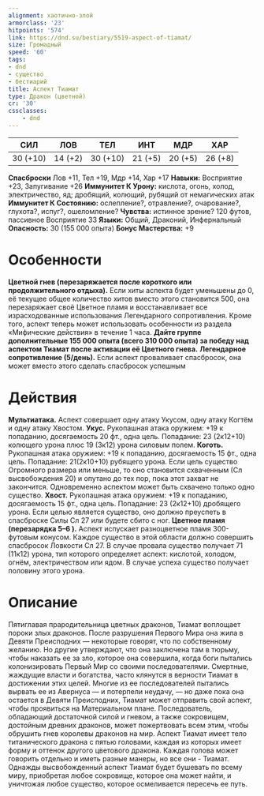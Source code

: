 ```yaml
---
alignment: хаотично-злой
armorclass: '23'
hitpoints: '574'
link: https://dnd.su/bestiary/5519-aspect-of-tiamat/
size: Громадный
speed: '60'
tags:
- dnd
- существо
- бестиарий
title: Аспект Тиамат
type: Дракон (цветной)
cr: '30'
cssclasses:
    - dnd
---
```



| СИЛ | ЛОВ | ТЕЛ | ИНТ | МДР | ХАР |
|---|---|---|---|---|---|
| 30 (+10) | 14 (+2) | 30 (+10) | 21 (+5) | 20 (+5) | 26 (+8) |
**Спасброски** Лов +11, Тел +19, Мдр +14, Хар +17
**Навыки:** Восприятие +23, Запугивание +26
**Иммунитет К Урону:** кислота, огонь, холод, электричество, яд; дробящий, колющий, рубящий от немагических атак
**Иммунитет К Состоянию:** ослепление?, отравление?, очарование?, глухота?, испуг?, ошеломление?
**Чувства:** истинное зрение? 120 футов, пассивное Восприятие 33
**Языки:** Общий, Драконий, Инфернальный
**Опасность:** 30 (155 000 опыта)
**Бонус Мастерства:** +9


# Особенности
**Цветной гнев (перезаряжается после короткого или продолжительного отдыха).** Если хиты аспекта будет уменьшены до 0, её текущее общее количество хитов вместо этого становится 500, она перезаряжает своё Цветное пламя и восстанавливает все израсходованные использования Легендарного сопротивления. Кроме того, аспект теперь может использовать особенности из раздела «Мифические действия» в течение 1 часа.
**Дайте группе дополнительные 155 000 опыта (всего 310 000 опыта) за победу над аспектом Тиамат после активации её Цветного гнева.** 
**Легендарное сопротивление (5/день).** Если аспект проваливает спасбросок, она может вместо этого сделать спасбросок успешным


# Действия
**Мультиатака.** Аспект совершает одну атаку Укусом, одну атаку Когтём и одну атаку Хвостом.
**Укус.** Рукопашная атака оружием: +19 к попаданию, досягаемость 20 фт., одна цель. Попадание: 23 (2к12+10) колющего урона плюс 19 (3к12) урона силовым полем.
**Коготь.** Рукопашная атака оружием: +19 к попаданию, досягаемость 15 фт., одна цель. Попадание: 21(2к10+10) рубящего урона. Если цель существо Огромного размера или меньше, то оно становится схваченным (Сл высвобождения 20) и опутано до тех пор, пока этот захват не закончится. Одновременно аспектом может быть схвачено только одно существо.
**Хвост.** Рукопашная атака оружием: +19 к попаданию, досягаемость 15 фт., одна цель. Попадание: 23 (2к12+10) дробящего урона. Если целью является существо, оно должно преуспеть в спасброске Силы Сл 27 или будете сбито с ног.
**Цветное пламя (перезарядка 5–6 ).** Аспект испускает разноцветное пламя 300-футовым конусом. Каждое существо в этой области должно совершить спасбросок Ловкости Сл 27. В случае провала существо получает 71 (11к12) урона, тип которого определяет аспект: кислотой, холодом, огнём, электричеством или ядом. В случае успеха существо получает половину этого урона.


# Описание
Пятиглавая прародительница цветных драконов, Тиамат воплощает пороки злых драконов. После разрушения Первого Мира она жила в Девяти Преисподних — некоторые говорят, что по собственному желанию. Но другие утверждают, что она заключена там в тюрьму, чтобы наказать ее за зло, которое она совершила, когда боги пытались колонизировать Первый Мир со своими последователями. Смертные, жаждущие власти и богатства, часто клянутся в верности Тиамат в достижении этих целей. Многие из ее последователей пытались вырвать ее из Авернуса — и потерпели неудачу, — но даже пока она остается в Девяти Преисподних, Тиамат может отправить свой аспект, чтобы проявиться на Материальном плане. Последователь, обладающий достаточной силой и гневом, а также сокровищем, достойным древних драконов, может пожертвовать всем этим, чтобы обрушить гнев королевы драконов на мир. Аспект Тиамат имеет тело титанического дракона с пятью головами, каждая из которых имеет форму и оттенок другого цветового дракона. Каждая голова может говорить отдельно и иметь разные манеры, но все они - Тиамат. Однажды высвобожденный аспект Тиамат будет бушевать по всему миру, приобретая любое сокровище, которое она может найти, и уничтожая любое существо, которое осмеливается пересечь ее путь.